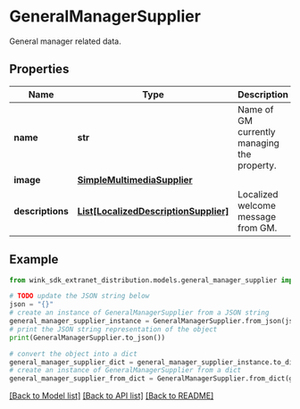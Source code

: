 # GeneralManagerSupplier

General manager related data.

## Properties

Name | Type | Description | Notes
------------ | ------------- | ------------- | -------------
**name** | **str** | Name of GM currently managing the property. | 
**image** | [**SimpleMultimediaSupplier**](SimpleMultimediaSupplier.md) |  | [optional] 
**descriptions** | [**List[LocalizedDescriptionSupplier]**](LocalizedDescriptionSupplier.md) | Localized welcome message from GM. | [optional] 

## Example

```python
from wink_sdk_extranet_distribution.models.general_manager_supplier import GeneralManagerSupplier

# TODO update the JSON string below
json = "{}"
# create an instance of GeneralManagerSupplier from a JSON string
general_manager_supplier_instance = GeneralManagerSupplier.from_json(json)
# print the JSON string representation of the object
print(GeneralManagerSupplier.to_json())

# convert the object into a dict
general_manager_supplier_dict = general_manager_supplier_instance.to_dict()
# create an instance of GeneralManagerSupplier from a dict
general_manager_supplier_from_dict = GeneralManagerSupplier.from_dict(general_manager_supplier_dict)
```
[[Back to Model list]](../README.md#documentation-for-models) [[Back to API list]](../README.md#documentation-for-api-endpoints) [[Back to README]](../README.md)


